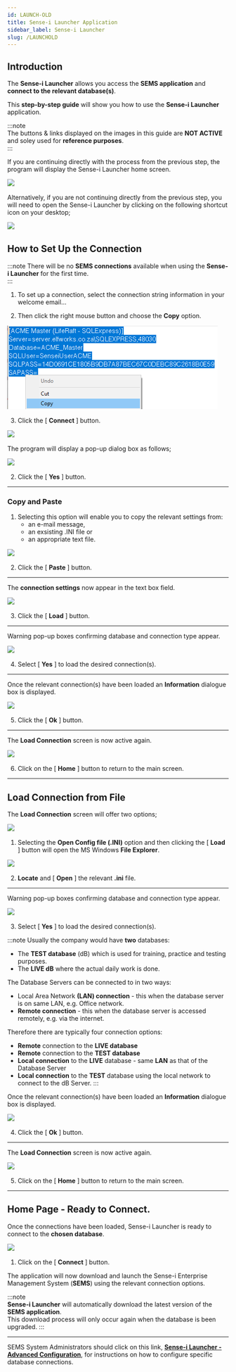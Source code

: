 ```yaml
---
id: LAUNCH-OLD
title: Sense-i Launcher Application
sidebar_label: Sense-i Launcher
slug: /LAUNCHOLD
---
```


## Introduction  

The **Sense-i Launcher** allows you access the **SEMS application** and **connect to the relevant database(s)**.

This **step-by-step guide** will show you how to use the **Sense-i Launcher** application.  

:::note  
The buttons & links displayed on the images in this guide are **NOT ACTIVE** and soley used for **reference purposes**.  
:::  

If you are continuing directly with the process from the previous step, the program will display the Sense-i Launcher home screen.  

![](../static/img/docs/LAUNCH/image11.png)  

Alternatively, if you are not continuing directly from the previous step, you will need to open the Sense-i Launcher by clicking on the following shortcut icon on your desktop;  

![](../static/img/docs/LAUNCH/launchericon1.png)  

## How to Set Up the Connection  

:::note
There will be no **SEMS connections** available when using the **Sense-i Launcher** for the first time.  
:::

1.	To set up a connection, select the connection string information in your welcome email...  

2.	Then click the right mouse button and choose the **Copy** option.  

![](../static/img/docs/LAUNCH/image200.png)  

3.	Click the [ **Connect** ] button.  

![](../static/img/docs/LAUNCH/image11a.png)  

The program will display a pop-up dialog box as follows;  

![](../static/img/docs/LAUNCH/image17.png)  

2.	Click the [ **Yes** ] button.  

----  
### Copy and Paste

1.	Selecting this option will enable you to copy the relevant settings from:
	- an e-mail message, 
	- an exsisting .INI file or 
	- an appropriate text file.

![](../static/img/docs/LAUNCH/image30.png)  

2.	Click the [ **Paste** ] button.  

----

The **connection settings** now appear in the text box field.

![](../static/img/docs/LAUNCH/image32.png)  

3.  Click the [ **Load** ] button.  

----

Warning pop-up boxes confirming database and connection type appear.  

![](../static/img/docs/LAUNCH/image18.png)

4.  Select [ **Yes** ] to load the desired connection(s).  

----

Once the relevant connection(s) have been loaded an **Information** dialogue box is displayed.  

![](../static/img/docs/LAUNCH/image22.png)  

5.  Click the [ **Ok** ] button.  

----

The **Load Connection** screen is now active again.  

![](../static/img/docs/LAUNCH/image27.png)  

6.  Click on the [ **Home** ] button to return to the main screen.  

----

## Load Connection from File  

The **Load Connection** screen will offer two options;  

![](../static/img/docs/LAUNCH/image15.png)  

1.	Selecting the **Open Config file (.INI)** option and then clicking the [ **Load** ] button will open the MS Windows **File Explorer**.

![](../static/img/docs/LAUNCH/image16.png)  

2.  **Locate** and [ **Open** ] the relevant **.ini** file.  

----

Warning pop-up boxes confirming database and connection type appear.  

![](../static/img/docs/LAUNCH/image18.png)

3.  Select [ **Yes** ] to load the desired connection(s).  

:::note
Usually the company would have **two** databases:
- The **TEST database** (dB) which is used for training, practice and testing purposes.
- The **LIVE dB** where the actual daily work is done.  

The Database Servers can be connected to in two ways:
- Local Area Network **(LAN) connection** - this when the database server is on same LAN, e.g. Office network.
- **Remote connection** - this when the database server is accessed remotely, e.g. via the internet.

Therefore there are typically four connection options:  
- **Remote** connection to the **LIVE database**
- **Remote** connection to the **TEST database**
- **Local connection** to the **LIVE** database - same **LAN** as that of the Database Server
- **Local connection** to the **TEST** database using the local network to connect to the dB Server.
:::  

Once the relevant connection(s) have been loaded an **Information** dialogue box is displayed.  

![](../static/img/docs/LAUNCH/image22.png)  

4.  Click the [ **Ok** ] button.  

----

The **Load Connection** screen is now active again.  

![](../static/img/docs/LAUNCH/image23.png)  

5.  Click on the [ **Home** ] button to return to the main screen.  

----

## Home Page - Ready to Connect.  

Once the connections have been loaded, Sense-i Launcher is ready to connect to the **chosen database**.  

![](../static/img/docs/LAUNCH/image28.png)  

1. Click on the [ **Connect** ] button.  

The application will now download and launch the Sense-i Enterprise Management System (**SEMS**) using the relevant connection options.

:::note  
**Sense-i Launcher** will automatically download the latest version of the **SEMS application**.  
This download process will only occur again when the database is been upgraded.
:::  

----

SEMS System Administrators should click on this link,
**[Sense-i Launcher - Advanced Configuration](https://sense-i.co/docs/INSTCONF)**, for instructions on how to configure specific database connections.








